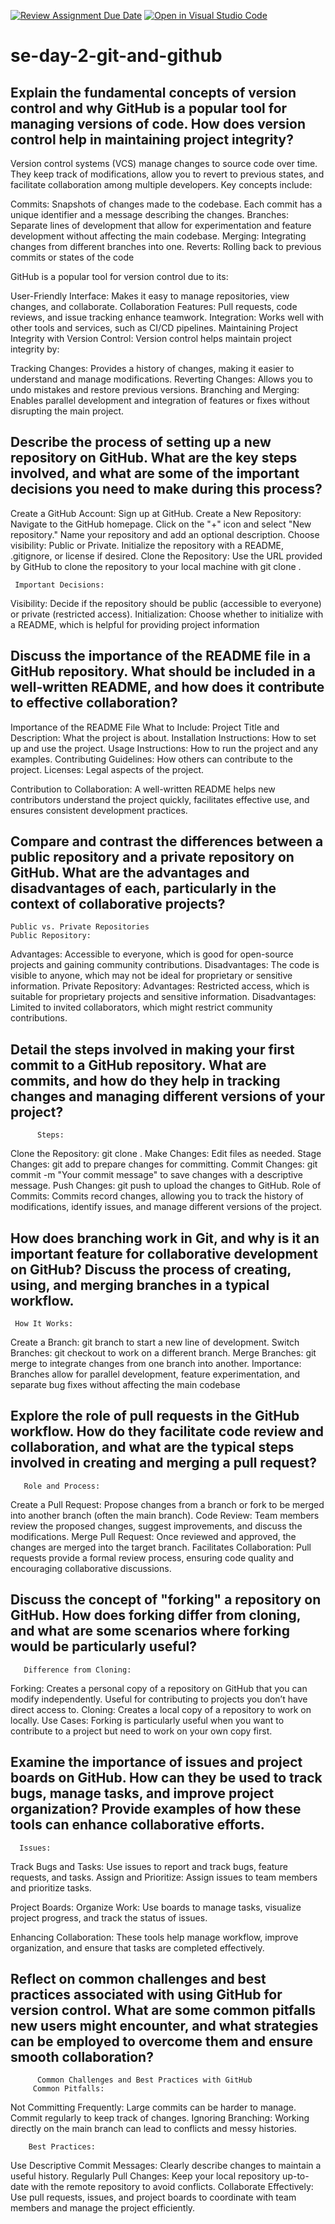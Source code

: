 [![Review Assignment Due Date](https://classroom.github.com/assets/deadline-readme-button-22041afd0340ce965d47ae6ef1cefeee28c7c493a6346c4f15d667ab976d596c.svg)](https://classroom.github.com/a/8wgCKhpZ)
[![Open in Visual Studio Code](https://classroom.github.com/assets/open-in-vscode-2e0aaae1b6195c2367325f4f02e2d04e9abb55f0b24a779b69b11b9e10269abc.svg)](https://classroom.github.com/online_ide?assignment_repo_id=15589372&assignment_repo_type=AssignmentRepo)
# se-day-2-git-and-github
## Explain the fundamental concepts of version control and why GitHub is a popular tool for managing versions of code. How does version control help in maintaining project integrity?
Version control systems (VCS) manage changes to source code over time. They keep track of modifications, allow you to revert to previous states, and facilitate collaboration among multiple developers. Key concepts include:

Commits: Snapshots of changes made to the codebase. Each commit has a unique identifier and a message describing the changes.
Branches: Separate lines of development that allow for experimentation and feature development without affecting the main codebase.
Merging: Integrating changes from different branches into one.
Reverts: Rolling back to previous commits or states of the code

GitHub is a popular tool for version control due to its:

User-Friendly Interface: Makes it easy to manage repositories, view changes, and collaborate.
Collaboration Features: Pull requests, code reviews, and issue tracking enhance teamwork.
Integration: Works well with other tools and services, such as CI/CD pipelines.
Maintaining Project Integrity with Version Control:
Version control helps maintain project integrity by:

Tracking Changes: Provides a history of changes, making it easier to understand and manage modifications.
Reverting Changes: Allows you to undo mistakes and restore previous versions.
Branching and Merging: Enables parallel development and integration of features or fixes without disrupting the main project.

## Describe the process of setting up a new repository on GitHub. What are the key steps involved, and what are some of the important decisions you need to make during this process?

Create a GitHub Account: Sign up at GitHub.
Create a New Repository:
Navigate to the GitHub homepage.
Click on the "+" icon and select "New repository."
Name your repository and add an optional description.
Choose visibility: Public or Private.
Initialize the repository with a README, .gitignore, or license if desired.
Clone the Repository:
Use the URL provided by GitHub to clone the repository to your local machine with git clone <repository-url>.

     Important Decisions:
Visibility: Decide if the repository should be public (accessible to everyone) or private (restricted access).
Initialization: Choose whether to initialize with a README, which is helpful for providing project information
## Discuss the importance of the README file in a GitHub repository. What should be included in a well-written README, and how does it contribute to effective collaboration?

Importance of the README File
What to Include:
Project Title and Description: What the project is about.
Installation Instructions: How to set up and use the project.
Usage Instructions: How to run the project and any examples.
Contributing Guidelines: How others can contribute to the project.
Licenses: Legal aspects of the project.

   Contribution to Collaboration:
A well-written README helps new contributors understand the project quickly, facilitates effective use, and ensures consistent development practices.

## Compare and contrast the differences between a public repository and a private repository on GitHub. What are the advantages and disadvantages of each, particularly in the context of collaborative projects?

    Public vs. Private Repositories
    Public Repository:
Advantages: Accessible to everyone, which is good for open-source projects and gaining community contributions.
Disadvantages: The code is visible to anyone, which may not be ideal for proprietary or sensitive information.
   Private Repository:
Advantages: Restricted access, which is suitable for proprietary projects and sensitive information.
Disadvantages: Limited to invited collaborators, which might restrict community contributions.

## Detail the steps involved in making your first commit to a GitHub repository. What are commits, and how do they help in tracking changes and managing different versions of your project?

          Steps:
Clone the Repository: git clone <repository-url>.
Make Changes: Edit files as needed.
Stage Changes: git add <file-name> to prepare changes for committing.
Commit Changes: git commit -m "Your commit message" to save changes with a descriptive message.
Push Changes: git push to upload the changes to GitHub.
       Role of Commits:
Commits record changes, allowing you to track the history of modifications, identify issues, and manage different versions of the project.

## How does branching work in Git, and why is it an important feature for collaborative development on GitHub? Discuss the process of creating, using, and merging branches in a typical workflow.

     How It Works:
Create a Branch: git branch <branch-name> to start a new line of development.
Switch Branches: git checkout <branch-name> to work on a different branch.
Merge Branches: git merge <branch-name> to integrate changes from one branch into another.
    Importance:
Branches allow for parallel development, feature experimentation, and separate bug fixes without affecting the main codebase

## Explore the role of pull requests in the GitHub workflow. How do they facilitate code review and collaboration, and what are the typical steps involved in creating and merging a pull request?

       Role and Process:
Create a Pull Request: Propose changes from a branch or fork to be merged into another branch (often the main branch).
Code Review: Team members review the proposed changes, suggest improvements, and discuss the modifications.
Merge Pull Request: Once reviewed and approved, the changes are merged into the target branch.
    Facilitates Collaboration:
Pull requests provide a formal review process, ensuring code quality and encouraging collaborative discussions.

## Discuss the concept of "forking" a repository on GitHub. How does forking differ from cloning, and what are some scenarios where forking would be particularly useful?

       Difference from Cloning:
Forking: Creates a personal copy of a repository on GitHub that you can modify independently. Useful for contributing to projects you don’t have direct access to.
Cloning: Creates a local copy of a repository to work on locally.
       Use Cases:
Forking is particularly useful when you want to contribute to a project but need to work on your own copy first.

## Examine the importance of issues and project boards on GitHub. How can they be used to track bugs, manage tasks, and improve project organization? Provide examples of how these tools can enhance collaborative efforts.
      Issues:
Track Bugs and Tasks: Use issues to report and track bugs, feature requests, and tasks.
Assign and Prioritize: Assign issues to team members and prioritize tasks.

   Project Boards:
Organize Work: Use boards to manage tasks, visualize project progress, and track the status of issues.

   Enhancing Collaboration:
These tools help manage workflow, improve organization, and ensure that tasks are completed effectively.

## Reflect on common challenges and best practices associated with using GitHub for version control. What are some common pitfalls new users might encounter, and what strategies can be employed to overcome them and ensure smooth collaboration?
          Common Challenges and Best Practices with GitHub
         Common Pitfalls:
Not Committing Frequently: Large commits can be harder to manage. Commit regularly to keep track of changes.
Ignoring Branching: Working directly on the main branch can lead to conflicts and messy histories.

        Best Practices:
Use Descriptive Commit Messages: Clearly describe changes to maintain a useful history.
Regularly Pull Changes: Keep your local repository up-to-date with the remote repository to avoid conflicts.
Collaborate Effectively: Use pull requests, issues, and project boards to coordinate with team members and manage the project efficiently.